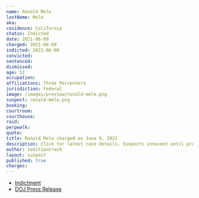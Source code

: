 ```yaml
---
name: Ronald Mele
lastName: Mele
aka:
residence: California
status: Indicted
date: 2021-06-09
charged: 2021-06-09
indicted: 2021-06-09
convicted: 
sentenced: 
dismissed: 
age: 51
occupation:
affiliations: Three Percenters
jurisdiction: Federal
image: /images/preview/ronald-mele.png
suspect: ronald-mele.png
booking:
courtroom:
courthouse:
raid:
perpwalk:
quote:
title: Ronald Mele charged on June 9, 2021
description: Click for latest case details. Suspects innocent until proven guilty.
author: seditiontrack
layout: suspect
published: true
charges:
---
```

- [Indictment](https://extremism.gwu.edu/sites/g/files/zaxdzs2191/f/Kinnison%20et%20al%20Indictment.pdf)
- [DOJ Press Release](https://www.justice.gov/usao-dc/pr/six-california-men-four-whom-self-identify-members-three-percenter-militias-indicted)
